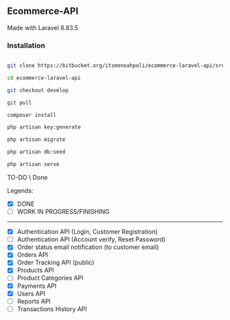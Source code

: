 ## Ecommerce-API

Made with Laravel 8.83.5

### Installation

```bash

git clone https://bitbucket.org/itsmenoahpoli/ecommerce-laravel-api/src/master/

cd ecommerce-laravel-api

git checkout develop

git pull

composer install

php artisan key:generate

php artisan migrate

php artisan db:seed

php artisan serve

```

TO-DO \ Done

Legends:

-   [x] DONE
-   [ ] WORK IN PROGRESS/FINISHING

---

-   [x] Authentication API (Login, Customer Registration)
-   [ ] Authentication API (Account verify, Reset Password)
-   [x] Order status email notification (to customer email)
-   [x] Orders API
-   [x] Order Tracking API (public)
-   [x] Products API
-   [ ] Product Categories API
-   [x] Payments API
-   [x] Users API
-   [ ] Reports API
-   [ ] Transactions History API
